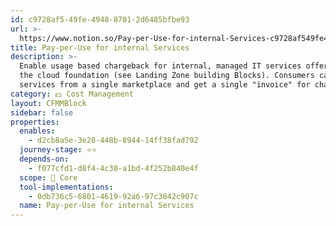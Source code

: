 ```yaml
---
id: c9728af5-49fe-4948-8701-2d6485bfbe93
url: >-
  https://www.notion.so/Pay-per-Use-for-internal-Services-c9728af549fe494887012d6485bfbe93
title: Pay-per-Use for internal Services
description: >-
  Enable usage based chargeback for internal, managed IT services offered via
  the cloud foundation (see Landing Zone building Blocks). Consumers can book
  services from a single marketplace and get a single "invoice" for chargeback. 
category: 💵 Cost Management
layout: CFMMBlock
sidebar: false
properties:
  enables:
    - d2cb8a5e-3e28-448b-8944-14ff38fad792
  journey-stage: ⭐️⭐️
  depends-on:
    - f077cfd1-d8f4-4c30-a1bd-4f252b840e4f
  scope: 🏢 Core
  tool-implementations:
    - 0db736c5-6801-4619-92a6-97c3842c907c
  name: Pay-per-Use for internal Services
---
```


